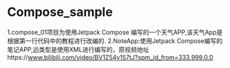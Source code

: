 # Compose_sample
1.compose_01项目为使用Jetpack Compose 编写的一个天气APP,该天气App是根据第一行代码中的教程进行改编的.
2.NoteApp:使用Jetpack Compose编写的笔记APP,远类型是使用XML进行编写的，原视频地址https://www.bilibili.com/video/BV1Z54y157tJ?spm_id_from=333.999.0.0
